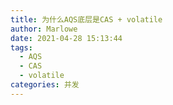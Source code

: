 ```yaml
---
title: 为什么AQS底层是CAS + volatile
author: Marlowe
date: 2021-04-28 15:13:44
tags:
  - AQS
  - CAS
  - volatile
categories: 并发
---
```


<!--more-->






